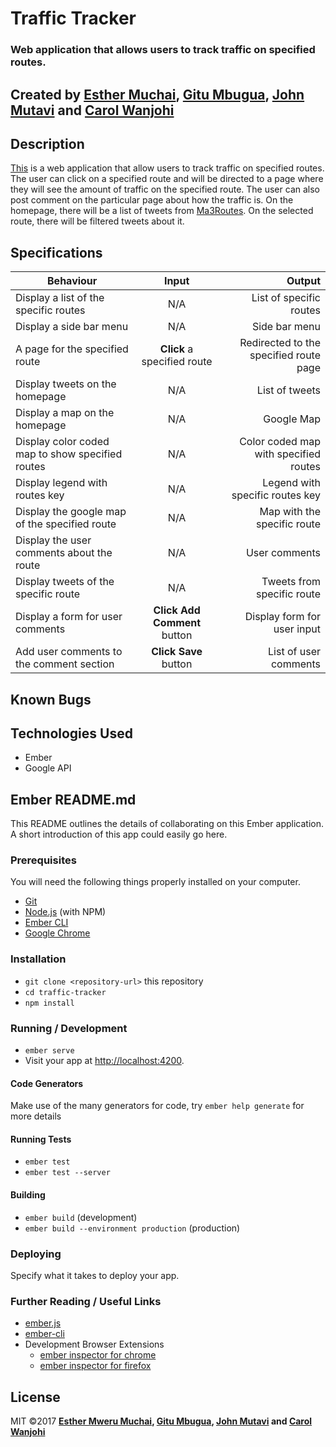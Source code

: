 
# Traffic Tracker

### Web application that allows users to track traffic on specified routes.

## Created by [Esther Muchai](https://github.com/mwerumuchai), [Gitu Mbugua](https://github.com/GituMbugua), [John Mutavi](https://github.com/jonnygovish) and [Carol Wanjohi](https://github.com/carolwanjohi)

## Description
[This]() is a web application that allow users to track traffic on specified routes. The user can click on a specified route and will be directed to a page where they will see the amount of traffic on the specified route. The user can also post comment on the particular page about how the traffic is.
On the homepage, there will be a list of tweets from [Ma3Routes](https://twitter.com/Ma3Route?ref_src=twsrc%5Egoogle%7Ctwcamp%5Eserp%7Ctwgr%5Eauthor). On the selected route, there will be filtered tweets about it. 

## Specifications

| Behaviour | Input | Output |
| ------------ |:----------:| -------: | 
| Display a list of the specific routes | N/A | List of specific routes |
| Display a side bar menu | N/A | Side bar menu | 
| A page for the specified route | **Click** a specified route | Redirected to the specified route page |
| Display tweets on the homepage | N/A | List of tweets |
| Display a map on the homepage | N/A | Google Map |
| Display color coded map to show specified routes | N/A | Color coded map with specified routes |
| Display legend with routes key | N/A | Legend with specific routes key |
| Display the google map of the specified route | N/A | Map with the specific route|
| Display the user comments about the route | N/A | User comments |
| Display tweets of the specific route | N/A | Tweets from specific route |
| Display a form for user comments | **Click Add Comment** button | Display form for user input |
| Add user comments to the comment section | **Click Save** button | List of user comments |

## Known Bugs

## Technologies Used
* Ember 
* Google API

## Ember README.md

This README outlines the details of collaborating on this Ember application.
A short introduction of this app could easily go here.

### Prerequisites

You will need the following things properly installed on your computer.

* [Git](https://git-scm.com/)
* [Node.js](https://nodejs.org/) (with NPM)
* [Ember CLI](https://ember-cli.com/)
* [Google Chrome](https://google.com/chrome/)

### Installation

* `git clone <repository-url>` this repository
* `cd traffic-tracker`
* `npm install`

### Running / Development

* `ember serve`
* Visit your app at [http://localhost:4200](http://localhost:4200).

#### Code Generators

Make use of the many generators for code, try `ember help generate` for more details

#### Running Tests

* `ember test`
* `ember test --server`

#### Building

* `ember build` (development)
* `ember build --environment production` (production)

### Deploying

Specify what it takes to deploy your app.

### Further Reading / Useful Links

* [ember.js](https://emberjs.com/)
* [ember-cli](https://ember-cli.com/)
* Development Browser Extensions
  * [ember inspector for chrome](https://chrome.google.com/webstore/detail/ember-inspector/bmdblncegkenkacieihfhpjfppoconhi)
  * [ember inspector for firefox](https://addons.mozilla.org/en-US/firefox/addon/ember-inspector/)
  
## License
MIT &copy;2017 **[Esther Mweru Muchai](https://github.com/mwerumuchai), [Gitu Mbugua](https://github.com/GituMbugua), [John Mutavi](https://github.com/jonnygovish) and [Carol Wanjohi](https://github.com/carolwanjohi)**

